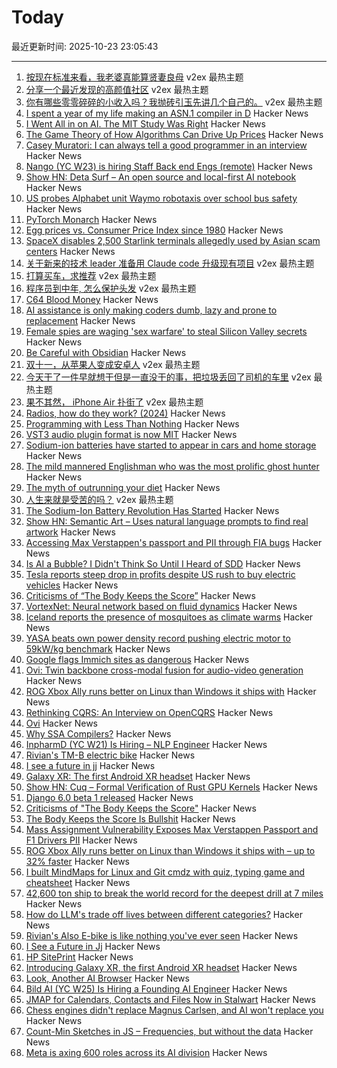 # Today

最近更新时间: 2025-10-23 23:05:43

--- 
1. [按现在标准来看，我老婆真能算贤妻良母](https://www.v2ex.com/t/1167927) v2ex 最热主题
2. [分享一个最近发现的高颜值社区](https://www.v2ex.com/t/1167753) v2ex 最热主题
3. [你有哪些零零碎碎的小收入吗？我抛砖引玉先讲几个自己的。](https://www.v2ex.com/t/1167749) v2ex 最热主题
4. [I spent a year of my life making an ASN.1 compiler in D](https://bradley.chatha.dev/blog/dlang-propaganda/asn1-compiler-in-d/) Hacker News
5. [I Went All in on AI. The MIT Study Was Right](https://leadershiplighthouse.substack.com/p/i-went-all-in-on-ai-the-mit-study) Hacker News
6. [The Game Theory of How Algorithms Can Drive Up Prices](https://www.quantamagazine.org/the-game-theory-of-how-algorithms-can-drive-up-prices-20251022/) Hacker News
7. [Casey Muratori: I can always tell a good programmer in an interview](https://www.gethopp.app/blog/how-to-conduct-good-programming-interviews) Hacker News
8. [Nango (YC W23) is hiring Staff Back end Engs (remote)](https://www.nango.dev/careers) Hacker News
9. [Show HN: Deta Surf – An open source and local-first AI notebook](https://github.com/deta/surf) Hacker News
10. [US probes Alphabet unit Waymo robotaxis over school bus safety](https://www.yahoo.com/news/articles/us-investigates-waymo-robotaxis-over-102015308.html) Hacker News
11. [PyTorch Monarch](https://pytorch.org/blog/introducing-pytorch-monarch/) Hacker News
12. [Egg prices vs. Consumer Price Index since 1980](https://fred.stlouisfed.org/graph/?g=1Nm5b) Hacker News
13. [SpaceX disables 2,500 Starlink terminals allegedly used by Asian scam centers](https://arstechnica.com/tech-policy/2025/10/starlink-blocks-2500-dishes-allegedly-used-by-myanmars-notorious-scam-centers/) Hacker News
14. [关于新来的技术 leader 准备用 Claude code 升级现有项目](https://www.v2ex.com/t/1167789) v2ex 最热主题
15. [打算买车，求推荐](https://www.v2ex.com/t/1167766) v2ex 最热主题
16. [程序员到中年, 怎么保护头发](https://www.v2ex.com/t/1167744) v2ex 最热主题
17. [C64 Blood Money](https://lemmings.info/c64-blood-money/) Hacker News
18. [AI assistance is only making coders dumb, lazy and prone to replacement](https://news.ycombinator.com/item?id=45679307) Hacker News
19. [Female spies are waging 'sex warfare' to steal Silicon Valley secrets](https://www.thetimes.com/us/american-politics/article/silicon-valley-spy-china-russia-2v03676kl) Hacker News
20. [Be Careful with Obsidian](https://phong.bearblog.dev/be-careful-with-obsidian/) Hacker News
21. [双十一，从苹果人变成安卓人](https://www.v2ex.com/t/1167757) v2ex 最热主题
22. [今天干了一件早就想干但是一直没干的事，把垃圾丢回了司机的车里](https://www.v2ex.com/t/1167746) v2ex 最热主题
23. [果不其然， iPhone Air 扑街了](https://www.v2ex.com/t/1167722) v2ex 最热主题
24. [Radios, how do they work? (2024)](https://lcamtuf.substack.com/p/radios-how-do-they-work) Hacker News
25. [Programming with Less Than Nothing](https://joshmoody.org/blog/programming-with-less-than-nothing/) Hacker News
26. [VST3 audio plugin format is now MIT](https://forums.steinberg.net/t/vst-3-8-0-sdk-released/1011988) Hacker News
27. [Sodium-ion batteries have started to appear in cars and home storage](https://cleantechnica.com/2025/10/22/the-sodium-ion-battery-revolution-has-started/) Hacker News
28. [The mild mannered Englishman who was the most prolific ghost hunter](https://lithub.com/the-mild-mannered-englishman-who-was-the-worlds-most-prolific-ghost-hunter/) Hacker News
29. [The myth of outrunning your diet](https://williamjbarry.substack.com/p/the-myth-of-outrunning-your-diet) Hacker News
30. [人生来就是受苦的吗？](https://www.v2ex.com/t/1167741) v2ex 最热主题
31. [The Sodium-Ion Battery Revolution Has Started](https://cleantechnica.com/2025/10/22/the-sodium-ion-battery-revolution-has-started/) Hacker News
32. [Show HN: Semantic Art – Uses natural language prompts to find real artwork](https://www.semantic.art/) Hacker News
33. [Accessing Max Verstappen's passport and PII through FIA bugs](https://ian.sh/fia) Hacker News
34. [Is AI a Bubble? I Didn't Think So Until I Heard of SDD](https://hyperdev.matsuoka.com/p/is-ai-a-bubble-i-didnt-think-so-until) Hacker News
35. [Tesla reports steep drop in profits despite US rush to buy electric vehicles](https://www.theguardian.com/technology/2025/oct/22/tesla-earnings-report-latest-drop-profits) Hacker News
36. [Criticisms of “The Body Keeps the Score”](https://josepheverettwil.substack.com/p/the-body-keeps-the-score-is-bullshit) Hacker News
37. [VortexNet: Neural network based on fluid dynamics](https://github.com/samim23/vortexnet) Hacker News
38. [Iceland reports the presence of mosquitoes as climate warms](https://www.npr.org/2025/10/22/nx-s1-5582748/iceland-mosquitoes-first-time) Hacker News
39. [YASA beats own power density record pushing electric motor to 59kW/kg benchmark](https://yasa.com/news/yasa-smashes-own-unofficial-power-density-world-record-pushing-state-of-the-art-electric-motor-to-staggering-new-59kw-kg-benchmark/) Hacker News
40. [Google flags Immich sites as dangerous](https://immich.app/blog/google-flags-immich-as-dangerous) Hacker News
41. [Ovi: Twin backbone cross-modal fusion for audio-video generation](https://github.com/character-ai/Ovi) Hacker News
42. [ROG Xbox Ally runs better on Linux than Windows it ships with](https://www.tomshardware.com/video-games/handheld-gaming/rog-xbox-ally-runs-better-on-linux-than-the-windows-it-ships-with-new-test-shows-up-to-32-percent-higher-fps-with-more-stable-framerates-and-quicker-sleep-resume-times) Hacker News
43. [Rethinking CQRS: An Interview on OpenCQRS](https://docs.eventsourcingdb.io/blog/2025/10/23/rethinking-cqrs-an-interview-on-opencqrs/) Hacker News
44. [Ovi](https://github.com/character-ai/Ovi) Hacker News
45. [Why SSA Compilers?](https://mcyoung.xyz/2025/10/21/ssa-1/) Hacker News
46. [InpharmD (YC W21) Is Hiring – NLP Engineer](https://inpharmd.com/jobs/inpharmd-is-hiring-ai-ml-engineer) Hacker News
47. [Rivian's TM-B electric bike](https://www.theverge.com/news/804157/rivian-tm-b-electric-bike-price-specs-helmet-quad) Hacker News
48. [I see a future in jj](https://steveklabnik.com/writing/i-see-a-future-in-jj/) Hacker News
49. [Galaxy XR: The first Android XR headset](https://blog.google/products/android/samsung-galaxy-xr/) Hacker News
50. [Show HN: Cuq – Formal Verification of Rust GPU Kernels](https://github.com/neelsomani/cuq) Hacker News
51. [Django 6.0 beta 1 released](https://www.djangoproject.com/weblog/2025/oct/22/django-60-beta-released/) Hacker News
52. [Criticisms of "The Body Keeps the Score"](https://josepheverettwil.substack.com/p/the-body-keeps-the-score-is-bullshit) Hacker News
53. [The Body Keeps the Score Is Bullshit](https://josepheverettwil.substack.com/p/the-body-keeps-the-score-is-bullshit) Hacker News
54. [Mass Assignment Vulnerability Exposes Max Verstappen Passport and F1 Drivers PII](https://ian.sh/fia) Hacker News
55. [ROG Xbox Ally runs better on Linux than Windows it ships with – up to 32% faster](https://www.tomshardware.com/video-games/handheld-gaming/rog-xbox-ally-runs-better-on-linux-than-the-windows-it-ships-with-new-test-shows-up-to-32-percent-higher-fps-with-more-stable-framerates-and-quicker-sleep-resume-times) Hacker News
56. [I built MindMaps for Linux and Git cmdz with quiz, typing game and cheatsheet](https://mindmapsonline.com/maps_list) Hacker News
57. [42,600 ton ship to break the world record for the deepest drill at 7 miles](https://blog.bostonorganics.com/chinas-42600-ton-meng-xiang-aims-drill-7-miles-deep-breaking-records/) Hacker News
58. [How do LLM's trade off lives between different categories?](https://arctotherium.substack.com/p/llm-exchange-rates-updated) Hacker News
59. [Rivian's Also E-bike is like nothing you've ever seen](https://www.theverge.com/news/804157/rivian-tm-b-electric-bike-price-specs-helmet-quad) Hacker News
60. [I See a Future in Jj](https://steveklabnik.com/writing/i-see-a-future-in-jj/) Hacker News
61. [HP SitePrint](https://www.hp.com/us-en/printers/site-print/layout-robot.html) Hacker News
62. [Introducing Galaxy XR, the first Android XR headset](https://blog.google/products/android/samsung-galaxy-xr/) Hacker News
63. [Look, Another AI Browser](https://manuelmoreale.com/thoughts/look-another-ai-browser) Hacker News
64. [Bild AI (YC W25) Is Hiring a Founding AI Engineer](https://www.ycombinator.com/companies/bild-ai/jobs/m2ilR5L-founding-engineer-applied-ai) Hacker News
65. [JMAP for Calendars, Contacts and Files Now in Stalwart](https://stalw.art/blog/jmap-collaboration/) Hacker News
66. [Chess engines didn't replace Magnus Carlsen, and AI won't replace you](https://coding-with-ai.dev/posts/use-ai-like-magnus-carlsen/) Hacker News
67. [Count-Min Sketches in JS – Frequencies, but without the data](https://www.instantdb.com/essays/count_min_sketch) Hacker News
68. [Meta is axing 600 roles across its AI division](https://www.theverge.com/news/804253/meta-ai-research-layoffs-fair-superintelligence) Hacker News
